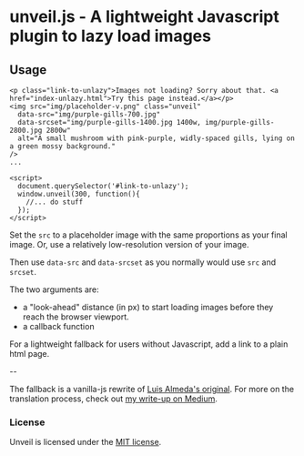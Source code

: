# unveil.js - A lightweight Javascript plugin to lazy load images

## Usage

```
<p class="link-to-unlazy">Images not loading? Sorry about that. <a href="index-unlazy.html">Try this page instead.</a></p>
<img src="img/placeholder-v.png" class="unveil" 
  data-src="img/purple-gills-700.jpg"
  data-srcset="img/purple-gills-1400.jpg 1400w, img/purple-gills-2800.jpg 2800w"
  alt="A small mushroom with pink-purple, widly-spaced gills, lying on a green mossy background."
/>
...

<script>
  document.querySelector('#link-to-unlazy');
  window.unveil(300, function(){
    //... do stuff
  });
</script>  
```

Set the `src` to a placeholder image with the same proportions as your final image. Or, use a relatively low-resolution version of your image.

Then use `data-src` and `data-srcset` as you normally would use `src` and `srcset`.

The two arguments are:

- a "look-ahead" distance (in px) to start loading images before they reach the browser viewport.
- a callback function

For a lightweight fallback for users without Javascript, add a link to a plain html page.

--

The fallback is a vanilla-js rewrite of [Luis Almeda's original](http://luis-almeida.github.com/unveil/).
For more on the translation process, check out [my write-up on Medium](https://medium.com/@norabrown/breaking-up-with-jquery-is-hard-to-do-27defe486b11).

### License
Unveil is licensed under the [MIT license](http://opensource.org/licenses/MIT).
